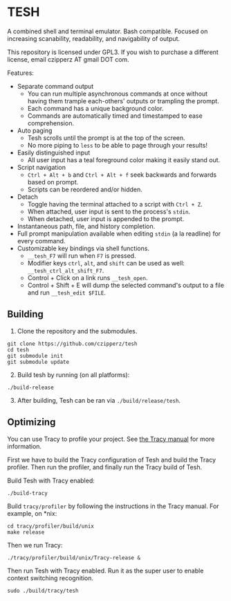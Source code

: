 # TESH

A combined shell and terminal emulator.  Bash compatible.
Focused on increasing scanability, readability, and navigability of output.

This repository is licensed under GPL3.  If you wish to
purchase a different license, email czipperz AT gmail DOT com.

Features:
* Separate command output
  - You can run multiple asynchronous commands at once
    without having them trample each-others' outputs or trampling the prompt.
  - Each command has a unique background color.
  - Commands are automatically timed and timestamped to ease comprehension.
* Auto paging
  - Tesh scrolls until the prompt is at the top of the screen.
  - No more piping to `less` to be able to page through your results!
* Easily distinguished input
  - All user input has a teal foreground color making it easily stand out.
* Script navigation
  - `Ctrl + Alt + b` and `Ctrl + Alt + f` seek backwards and forwards based on prompt.
  - Scripts can be reordered and/or hidden.
* Detach
  - Toggle having the terminal attached to a script with `Ctrl + Z`.
  - When attached, user input is sent to the process's `stdin`.
  - When detached, user input is appended to the prompt.
* Instantaneous path, file, and history completion.
* Full prompt manipulation available when editing `stdin` (a la readline) for every command.
* Customizable key bindings via shell functions.
  - `__tesh_F7` will run when `F7` is pressed.
  - Modifier keys `ctrl`, `alt`, and `shift` can be used as well:
    `__tesh_ctrl_alt_shift_F7`.
  - Control + Click on a link runs `__tesh_open`.
  - Control + Shift + E will dump the selected command's
    output to a file and run `__tesh_edit $FILE`.

## Building

1. Clone the repository and the submodules.

```
git clone https://github.com/czipperz/tesh
cd tesh
git submodule init
git submodule update
```

2. Build tesh by running (on all platforms):

```
./build-release
```

3. After building, Tesh can be ran via `./build/release/tesh`.

## Optimizing

You can use Tracy to profile your project.  See [the Tracy manual] for more information.

[the Tracy manual]: https://bitbucket.com/wolfpld/tracy/downloads/tracy.pdf

First we have to build the Tracy configuration of Tesh and build the Tracy
profiler.  Then run the profiler, and finally run the Tracy build of Tesh.

Build Tesh with Tracy enabled:
```
./build-tracy
```

Build `tracy/profiler` by following the instructions in the Tracy manual.  For example, on *nix:
```
cd tracy/profiler/build/unix
make release
```

Then we run Tracy:
```
./tracy/profiler/build/unix/Tracy-release &
```

Then run Tesh with Tracy enabled.  Run it as the
super user to enable context switching recognition.
```
sudo ./build/tracy/tesh
```
